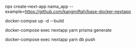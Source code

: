    npx create-next-app nama_app --example=https://github.com/kangmiftah/base-docker-nextapp

docker-compse up -d --build

docker-compose exec nextapp yarn prisma generate

docker-compose exec nextapp yarn db push